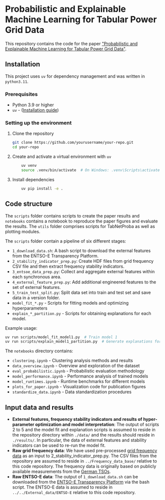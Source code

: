 # Probabilistic and Explainable Machine Learning for Tabular Power Grid Data

This repository contains the code for the paper ["Probabilistic and Explainable Machine Learning for Tabular Power Grid Data"](https://dl.acm.org/doi/10.1145/3679240.3734623).

## Installation

This project uses `uv` for dependency management and was written in `python3.11`.

### Prerequisites

- Python 3.9 or higher
- `uv` - ([Installation guide](https://github.com/astral-sh/uv))

### Setting up the environment

1. Clone the repository
   ```bash
   git clone https://github.com/yourusername/your-repo.git
   cd your-repo
   ```

2. Create and activate a virtual environment with `uv`
    ```bash
        uv venv
        source .venv/bin/activate  # On Windows: .venv\Scripts\activate
    ```

3. Install dependencies
    ```bash
        uv pip install -e . 
    ```


## Code structure

The `scripts` folder contains scripts to create the paper results and `notebooks` contains a notebook to reproduce the paper figures and evaluate the results. The `utils` folder comprises scripts for TabNetProba as well as plotting modules.

The `scripts` folder contain a pipeline of six different stages:

* `1_download_data.sh`: A bash script to download the external features from the ENTSO-E Transparency Platform. 
* `2_stability_indicator_prep.py`: Create HDF files from grid frequency CSV file and then extract frequency stability indicators.
* `3_entsoe_data_prep.py`: Collect and aggregate external features within each synchronous area.
* `4_external_feature_prep.py`: Add additional engineered features to the set of external features.
* `5_train_test_split.py`: Split data set into train and test set and save data in a version folder.
* `model_fit_*.py` - Scripts for fitting models and optimizing hyperparameters
* `explain_*_partition.py` - Scripts for obtaining explanations for each model.
 

Example usage:
```bash
uv run scripts/model_fit_model1.py  # Train model 1
uv run scripts/explain_model1_partition.py  # Generate explanations for model 1
```

The `notebooks` directory contains:
* `clustering.ipynb` - Clustering analysis methods and results
* `data_overview.ipynb` - Overview and exploration of the dataset
* `eval_probabilistic.ipynb` - Probabilistic evaluation methodology
* `model_performance.ipynb` - Performance analysis of trained models
* `model_runtimes.ipynb` - Runtime benchmarks for different models
* `plots_for_paper.ipynb` - Visualization code for publication figures
* `standardize_data.ipynb` - Data standardization procedures


## Input data and results

* **External features, frequency stability indicators and results of hyper-parameter optimization and model interpretation**: The output of scripts 2 to 5 and the model fit and explanation scripts is assumed to reside in the repository directory within `./data/` and the results should reside in `./results/`. In particular, the data of external features and stability indicators can be used to re-run the model fit. 
* **Raw grid frequency data**: We have used pre-processed [grid frequency data](https://doi.org/10.5281/zenodo.15784548) as an input to 2_stability_indicator_prep.py. The CSV files from the repository are assumed to reside in `../Frequency_data_base/` relative to this code repository. The frequency data is originally based on publicly available measurements from the [German TSOs](https://www.netztransparenz.de/de-de/Regelenergie/Daten-Regelreserve/Sek%C3%BCndliche-Daten).
* **Raw ENTSO-E data**: The output of `1_download_data.sh` can be downloaded from the [ENTSO-E Transparency Platform](transparency.entsoe.eu/) via the bash script. The ENTSO-E data is assumed to reside in `../../External_data/ENTSO-E` relative to this code repository.


